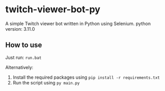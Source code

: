 # twitch-viewer-bot-py
A simple Twitch viewer bot written in Python using Selenium.
python version: 3.11.0

## How to use
Just run: `run.bat`

Alternatively:
1. Install the required packages using `pip install -r requirements.txt`
2. Run the script using `py main.py`